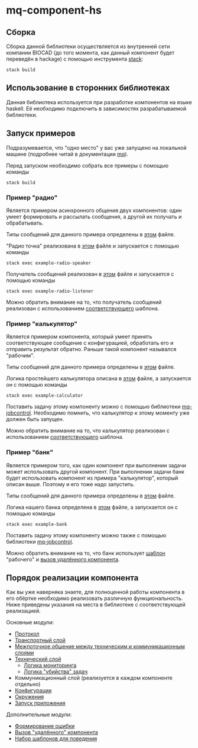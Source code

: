 # mq-component-hs

## Сборка

Сборка данной библиотеки осуществляется из внутренней сети компании BIOCAD (до того момента, как данный компонент будет переведён в hackage) с помощью инструмента [stack](https://www.haskellstack.org/):

```
stack build
```

## Использование в сторонних библиотеках

Данная библиотека используется при разработке компонентов на языке haskell.
Её необходимо подключить в зависимостях разрабатываемой библиотеки. 

## Запуск примеров

Подразумевается, что "одно место" у вас уже запущено на локальной машине (подробнее читай в документации [mq](https://github.com/biocad/mq)).

Перед запуском необходимо собрать все примеры с помощью команды

```
stack build
```

### Пример "радио"

Является примером асинхронного общения двух компонентов: один умеет формировать и рассылать сообщения, а другой их получать и обрабатывать.

Типы сообщений для данного примера определены в [этом](app/ExampleRadioTypes.hs) файле. 

"Радио точка" реализована в [этом](app/ExampleRadioSpeaker.hs) файле и запускается с помощью команды

```
stack exec example-radio-speaker
```

Получатель сообщений реализован в [этом](app/ExampleRadioListener.hs) файле и запускается с помощью команды

```
stack exec example-radio-listener
```

Можно обратить внимание на то, что получатель сообщений реализован с использованием [соответствующего](src/System/MQ/Component/Extras/Template/Listener.hs) шаблона.

### Пример "калькулятор"

Является примером компонента, который умеет принять соответствующее сообщение с конфигурацией, обработать его и отправить результат обратно.
Раньше такой компонент назывался "рабочим".

Типы сообщений для данного примера определены в [этом](app/ExampleCalculatorTypes.hs) файле.

Логика простейшего калькулятора описана в [этом](app/ExampleCalculator.hs) файле, а запускается он с помощью команды

```
stack exec example-calculator
```

Поставить задачу этому компоненту можно с помощью библиотеки [mq-jobcontrol](https://github.com/biocad/mq-jobcontrol).
Необходимо помнить, что калькулятор к этому моменту уже должен быть запущен.

Можно обратить внимание на то, что калькулятор реализован с использованием [соответствующего](src/System/MQ/Component/Extras/Template/Worker.hs) шаблона.

### Пример "банк"

Является примером того, как один компонент при выполнении задачи может использовать другой компонент.
При выполнении задачи банк будет использовать компонент из примера "калькулятор", который описан выше.
Поэтому и его тоже надо запустить.

Типы сообщений для данного примера определены в [этом](app/ExampleBankTypes.hs) файле.

Логика нашего банка определена в [этом](app/ExampleBank.hs) файле, а запускается он с помощью команды

```
stack exec example-bank
```

Поставить задачу этому компоненту можно также с помощью библиотеки [mq-jobcontrol](https://github.com/biocad/mq-jobcontrol).

Можно обратить внимание на то, что банк использует [шаблон](src/System/MQ/Component/Extras/Template/Worker.hs) "рабочего" и [вызов удалённого компонента](src/System/MQ/Component/Extras/Foreign.hs).

## Порядок реализации компонента

Как вы уже наверняка знаете, для полноценной работы компонента в его обёртке необходимо реализовать различную функциональность.
Ниже приведены указания на места в библиотеке с соответствующей реализацией.

Основные модули:
  * [Протокол](https://github.com/biocad/mq/tree/master/src/System/MQ/Protocol)
  * [Транспортный слой](src/System/MQ/Component/Internal/Transport.hs)
  * [Межпоточное общение между техническим и коммуникационным слоями](src/System/MQ/Component/Internal/Atomic)
  * [Технический слой](src/System/MQ/Component/Internal/Technical)
    * [Логика мониторинга](src/System/MQ/Component/Internal/Technical/Monitoring.hs)
    * [Логика "убийства" задач](src/System/MQ/Component/Internal/Technical/Kill.hs)
  * Коммуникационный слой (реализуется в каждом компоненте отдельно)
  * [Конфигурации](src/System/MQ/Component/Internal/Config.hs)
  * [Окружения](src/System/MQ/Component/Internal/Env.hs)
  * [Запуск приложения](src/System/MQ/Component/Internal/App.hs)
  
Дополнительные модули:
  * [Формирование ошибки](src/System/MQ/Component/Extras/Error.hs)
  * [Вызов "удалённого" компонента](src/System/MQ/Component/Extras/Foreign.hs)
  * [Набор шаблонов для поведения](src/System/MQ/Component/Extras/Template)

